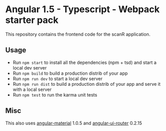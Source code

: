 Angular 1.5 - Typescript - Webpack starter pack
===============================================

This repository contains the frontend code for the scanR application. 

## Usage

* Run `npm start` to install all the dependencies (npm + tsd) and start a local dev server
* Run `npm build` to build a production distrib of your app
* Run `npm run dev` to start a local dev server
* Run `npm run dist` to build a production distrib of your app and serve it with a local server
* Run `npm test` to run the karma unit tests

## Misc

This also uses [angular-material](https://github.com/angular/material) 1.0.5 and [angular-ui-router](https://github.com/angular-ui/ui-router) 0.2.15